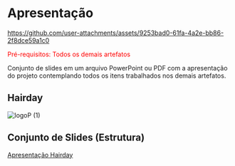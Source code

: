 # Apresentação


https://github.com/user-attachments/assets/9253bad0-61fa-4a2e-bb86-2f8dce59a1c0


<span style="color:red">Pré-requisitos: Todos os demais artefatos</span>

Conjunto de slides em um arquivo PowerPoint ou PDF com a apresentação do projeto contemplando todos os itens trabalhados nos demais artefatos.

## Hairday

![logoP (1)](https://github.com/user-attachments/assets/fb747bc7-3f30-46b5-815f-186d19c63bb8)

## Conjunto de Slides (Estrutura)

[Apresentação Hairday](https://github.com/user-attachments/files/20856001/Apresentacao.Hairday.Etapa.5.pdf)

